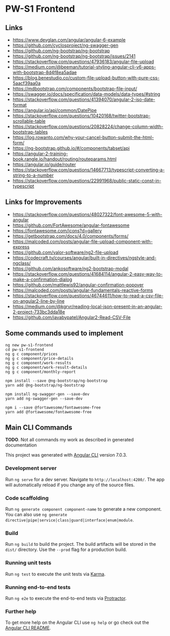 # PW-S1 Frontend

## Links

  - https://www.devglan.com/angular/angular-6-example
  - https://github.com/cyclosproject/ng-swagger-gen
  - https://github.com/ng-bootstrap/ng-bootstrap
  - https://github.com/ng-bootstrap/ng-bootstrap/issues/2141
  - https://stackoverflow.com/questions/47936183/angular-file-upload
  - https://medium.com/@beeman/tutorial-styling-angular-cli-v6-apps-with-bootstrap-8d4f8ea5adae
  - https://blog.benestudio.co/custom-file-upload-button-with-pure-css-5aacf39aa0a
  - https://mdbootstrap.com/components/bootstrap-file-input/
  - https://swagger.io/docs/specification/data-models/data-types/#string
  - https://stackoverflow.com/questions/41394070/angular-2-iso-date-format
  - https://angular.io/api/common/DatePipe
  - https://stackoverflow.com/questions/10420168/twitter-bootstrap-scrollable-table
  - https://stackoverflow.com/questions/20828224/change-column-width-bootstrap-tables
  - https://log.rowanto.com/why-your-cancel-button-submit-the-html-form/
  - https://ng-bootstrap.github.io/#/components/tabset/api
  - https://angular-2-training-book.rangle.io/handout/routing/routeparams.html
  - https://angular.io/guide/router
  - https://stackoverflow.com/questions/14667713/typescript-converting-a-string-to-a-number
  - https://stackoverflow.com/questions/22991968/public-static-const-in-typescript

## Links for Improvements

  - https://stackoverflow.com/questions/48027322/font-awesome-5-with-angular
  - https://github.com/FortAwesome/angular-fontawesome
  - https://fontawesome.com/icons?d=gallery
  - https://getbootstrap.com/docs/4.0/components/forms/
  - https://malcoded.com/posts/angular-file-upload-component-with-express
  - https://github.com/valor-software/ng2-file-upload
  - https://codecraft.tv/courses/angular/built-in-directives/ngstyle-and-ngclass/
  - https://github.com/ankosoftware/ng2-bootstrap-modal
  - https://stackoverflow.com/questions/41684114/angular-2-easy-way-to-make-a-confirmation-dialog
  - https://github.com/mattlewis92/angular-confirmation-popover
  - https://malcoded.com/posts/angular-fundamentals-reactive-forms
  - https://stackoverflow.com/questions/46744611/how-to-read-a-csv-file-on-angular2-line-by-line
  - https://medium.com/@kgrvr/reading-local-json-present-in-an-angular-2-project-733bc3dda18e
  - https://github.com/javabypatel/Angular2-Read-CSV-File

## Some commands used to implement

```
ng new pw-s1-frontend
cd pw-s1-frontend
ng g c component/prices
ng g c component/price-details
ng g c component/work-results
ng g c component/work-result-details
ng g c component/monthly-report

npm install --save @ng-bootstrap/ng-bootstrap
yarn add @ng-bootstrap/ng-bootstrap

npm install ng-swagger-gen --save-dev
yarn add ng-swagger-gen --save-dev

npm i --save @fortawesome/fontawesome-free
yarn add @fortawesome/fontawesome-free
```

## Main CLI Commands

**TODO**. Not all commands my work as described in generated documentation

This project was generated with [Angular CLI](https://github.com/angular/angular-cli) version 7.0.3.

### Development server

Run `ng serve` for a dev server. Navigate to `http://localhost:4200/`. The app will automatically reload if you change any of the source files.

### Code scaffolding

Run `ng generate component component-name` to generate a new component. You can also use `ng generate directive|pipe|service|class|guard|interface|enum|module`.

### Build

Run `ng build` to build the project. The build artifacts will be stored in the `dist/` directory. Use the `--prod` flag for a production build.

### Running unit tests

Run `ng test` to execute the unit tests via [Karma](https://karma-runner.github.io).

### Running end-to-end tests

Run `ng e2e` to execute the end-to-end tests via [Protractor](http://www.protractortest.org/).

### Further help

To get more help on the Angular CLI use `ng help` or go check out the [Angular CLI README](https://github.com/angular/angular-cli/blob/master/README.md).
